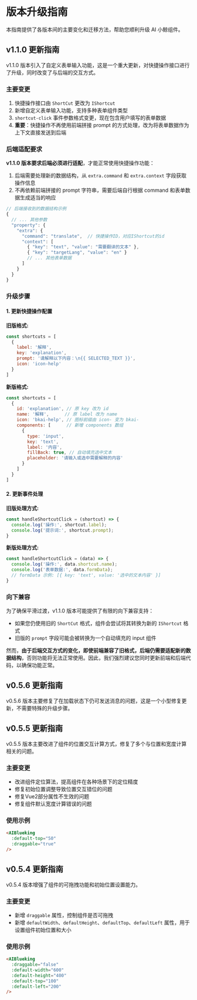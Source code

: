 # 版本升级指南

本指南提供了各版本间的主要变化和迁移方法，帮助您顺利升级 AI 小鲸组件。

## v1.1.0 更新指南

v1.1.0 版本引入了自定义表单输入功能，这是一个重大更新，对快捷操作接口进行了升级，同时改变了与后端的交互方式。

### 主要变更

1. 快捷操作接口由 `ShortCut` 更改为 `IShortcut`
2. 新增自定义表单输入功能，支持多种表单组件类型
3. `shortcut-click` 事件参数格式变更，现在包含用户填写的表单数据
4. **重要**：快捷操作不再使用前端拼接 prompt 的方式处理，改为将表单数据作为上下文直接发送到后端

### 后端适配要求

**v1.1.0 版本要求后端必须进行适配**，才能正常使用快捷操作功能：

1. 后端需要处理新的数据结构，从 `extra.command` 和 `extra.context` 字段获取操作信息
2. 不再依赖前端拼接的 prompt 字符串，需要后端自行根据 command 和表单数据生成适当的响应

```javascript
// 后端接收到的数据结构示例
{
  // ... 其他参数
  "property": {
    "extra": {
      "command": "translate",  // 快捷操作ID，对应IShortcut的id
      "context": [
        { "key": "text", "value": "需要翻译的文本" },
        { "key": "targetLang", "value": "en" }
        // ... 其他表单数据
      ]
    }
  }
}
```

### 升级步骤

#### 1. 更新快捷操作配置

**旧版格式:**

```javascript
const shortcuts = [
  {
    label: '解释',
    key: 'explanation',
    prompt: '请解释以下内容：\n{{ SELECTED_TEXT }}',
    icon: 'icon-help'
  }
]
```

**新版格式:**

```javascript
const shortcuts = [
  {
    id: 'explanation', // 原 key 改为 id
    name: '解释',      // 原 label 改为 name
    icon: 'bkai-help', // 图标前缀由 icon- 变为 bkai-
    components: [      // 新增 components 数组
      {
        type: 'input',
        key: 'text',
        label: '内容',
        fillBack: true, // 自动填充选中文本
        placeholder: '请输入或选中需要解释的内容'
      }
    ]
  }
]
```

#### 2. 更新事件处理

**旧版处理方式:**

```javascript
const handleShortcutClick = (shortcut) => {
  console.log('操作:', shortcut.label);
  console.log('提示词:', shortcut.prompt);
}
```

**新版处理方式:**

```javascript
const handleShortcutClick = (data) => {
  console.log('操作:', data.shortcut.name);
  console.log('表单数据:', data.formData);
  // formData 示例: [{ key: 'text', value: '选中的文本内容' }]
}
```

### 向下兼容

为了确保平滑过渡，v1.1.0 版本可能提供了有限的向下兼容支持：

- 如果您仍使用旧的 `ShortCut` 格式，组件会尝试将其转换为新的 `IShortcut` 格式
- 旧版的 `prompt` 字段可能会被转换为一个自动填充的 input 组件

然而，**由于后端交互方式的变化，即使前端兼容了旧格式，后端仍需要适配新的数据结构**，否则功能将无法正常使用。因此，我们强烈建议您同时更新前端和后端代码，以确保功能正常。

## v0.5.6 更新指南

v0.5.6 版本主要修复了在加载状态下仍可发送消息的问题，这是一个小型修复更新，不需要特殊的升级步骤。

## v0.5.5 更新指南

v0.5.5 版本主要改进了组件的位置交互计算方式，修复了多个与位置和宽度计算相关的问题。

### 主要变更

- 改进组件定位算法，提高组件在各种场景下的定位精度
- 修复初始位置调整导致位置交互错位的问题
- 修复Vue2部分属性不生效的问题
- 修复组件默认宽度计算错误的问题

### 使用示例

```html
<AIBlueking
  :default-top="50"
  :draggable="true"
/>
```

## v0.5.4 更新指南

v0.5.4 版本增强了组件的可拖拽功能和初始位置设置能力。

### 主要变更

- 新增 `draggable` 属性，控制组件是否可拖拽
- 新增 `defaultWidth`、`defaultHeight`、`defaultTop`、`defaultLeft` 属性，用于设置组件初始位置和大小

### 使用示例

```html
<AIBlueking
  :draggable="false"
  :default-width="600"
  :default-height="400"
  :default-top="100"
  :default-left="200"
/>
``` 